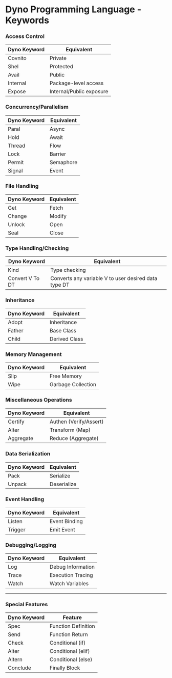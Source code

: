 # Dyno Programming Language - Keywords

### Access Control
| Dyno Keyword | Equivalent         |
|------------------|------------------------|
| Covnito      | Private                |
| Shel         | Protected              |
| Avail        | Public                 |
| Internal     | Package-level access  |
| Expose       | Internal/Public exposure |

### Concurrency/Parallelism
| Dyno Keyword | Equivalent         |
|------------------|------------------------|
| Paral        | Async                  |
| Hold         | Await                  |
| Thread       | Flow                   |
| Lock         | Barrier                |
| Permit       | Semaphore              |
| Signal       | Event                  |

### File Handling
| Dyno Keyword | Equivalent         |
|------------------|------------------------|
| Get          | Fetch                  |
| Change       | Modify                 |
| Unlock       | Open                   |
| Seal         | Close                  |

### Type Handling/Checking
| Dyno Keyword | Equivalent         |
|------------------|------------------------|
| Kind         | Type checking          |
| Convert V To DT    | Converts any variable V to user desired data type DT |

### Inheritance
| Dyno Keyword | Equivalent         |
|------------------|------------------------|
| Adopt        | Inheritance            |
| Father       | Base Class             |
| Child        | Derived Class          |

### Memory Management
| Dyno Keyword | Equivalent         |
|------------------|------------------------|
| Slip         | Free Memory            |
| Wipe         | Garbage Collection     |

### Miscellaneous Operations
| Dyno Keyword | Equivalent         |
|------------------|------------------------|
| Certify      | Authen (Verify/Assert) |
| Alter        | Transform (Map)        |
| Aggregate    | Reduce (Aggregate)     |

### Data Serialization
| Dyno Keyword | Equivalent         |
|------------------|------------------------|
| Pack         | Serialize              |
| Unpack       | Deserialize            |

### Event Handling
| Dyno Keyword | Equivalent         |
|------------------|------------------------|
| Listen       | Event Binding          |
| Trigger      | Emit Event             |

### Debugging/Logging
| Dyno Keyword | Equivalent         |
|------------------|------------------------|
| Log          | Debug Information      |
| Trace        | Execution Tracing      |
| Watch        | Watch Variables        |

---

### Special Features
| Dyno Keyword | Feature           |
|------------------|-----------------------|
| Spec         | Function Definition   |
| Send         | Function Return       |
| Check        | Conditional (if)      |
| Alter        | Conditional (elif)    |
| Altern       | Conditional (else)    |
| Conclude     | Finally Block         |
